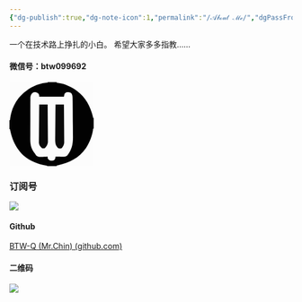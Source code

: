 ```yaml
---
{"dg-publish":true,"dg-note-icon":1,"permalink":"/𝒜𝒷ℴ𝓊𝓉 ℳℯ/","dgPassFrontmatter":true,"noteIcon":1,"created":"2024-08-25T09:39:10.409+08:00","updated":"2024-08-31T11:07:00.076+08:00"}
---
```


一个在技术路上挣扎的小白。
希望大家多多指教……
#### 微信号：btw099692
 <?xml version="1.0" encoding="UTF-8"?><svg version="1.1" xmlns="http://www.w3.org/2000/svg" width="150" height="150"><path d="M0 0 C49.5 0 99 0 150 0 C150 49.5 150 99 150 150 C100.5 150 51 150 0 150 C0 100.5 0 51 0 0 Z " fill="#020202" transform="translate(0,0)"/><path d="M0 0 C3.375 1.0625 3.375 1.0625 5.3125 2.9375 C6.375 5.0625 6.375 5.0625 6.375 8.0625 C20.895 8.0625 35.415 8.0625 50.375 8.0625 C50.705 6.4125 51.035 4.7625 51.375 3.0625 C53 1.1875 53 1.1875 55.375 0.0625 C61.38235395 0.16789217 61.38235395 0.16789217 64.05963135 2.58074951 C65.97462517 6.19383307 65.84207396 9.71277622 65.85839844 13.70800781 C65.87329315 14.58021973 65.88818787 15.45243164 65.90353394 16.35107422 C65.94736646 19.23933041 65.96780911 22.12709064 65.984375 25.015625 C66.00164644 27.03424074 66.01891941 29.05285646 66.03619385 31.07147217 C66.06772441 35.31166873 66.08524702 39.55169489 66.09570312 43.79199219 C66.11206078 49.18557609 66.18392207 54.57685033 66.26961899 59.96971512 C66.32596204 64.146364 66.34113966 68.32247704 66.34571075 72.49947357 C66.35470497 74.4847944 66.37849809 76.47011237 66.4182663 78.45505524 C66.67281996 92.15046451 64.77895759 101.97675661 56.375 113.0625 C53.27414429 115.12973714 52.64568319 115.30747423 49.14453125 115.2578125 C47.94086914 115.24814453 47.94086914 115.24814453 46.71289062 115.23828125 C45.46282227 115.21314453 45.46282227 115.21314453 44.1875 115.1875 C42.9200293 115.17396484 42.9200293 115.17396484 41.62695312 115.16015625 C39.54284757 115.13660703 37.45888783 115.10073647 35.375 115.0625 C35.271875 115.84625 35.16875 116.63 35.0625 117.4375 C34.375 120.0625 34.375 120.0625 31.375 122.0625 C27.64204845 122.53904701 26.03083081 122.56300246 23 120.25 C21.375 118.0625 21.375 118.0625 21.375 115.0625 C19.51294922 115.16691406 19.51294922 115.16691406 17.61328125 115.2734375 C15.97140842 115.32973028 14.32947689 115.38432881 12.6875 115.4375 C11.87087891 115.48777344 11.05425781 115.53804688 10.21289062 115.58984375 C5.95662403 115.69323484 4.04296765 115.63673511 0.73046875 112.7890625 C-0.07776485 111.56176524 -0.85981473 110.31708823 -1.625 109.0625 C-2.19625107 108.32119339 -2.76750214 107.57988678 -3.35606384 106.81611633 C-10.19553166 97.02405064 -9.61499577 87.48937044 -9.484375 75.94140625 C-9.48401067 73.90787159 -9.4860249 71.87433526 -9.49029541 69.84080505 C-9.49158353 65.60186836 -9.46880479 61.36397701 -9.42773438 57.12524414 C-9.37643377 51.69545318 -9.37892123 46.26728925 -9.39834213 40.83734226 C-9.40863581 36.64820723 -9.39422687 32.45944616 -9.37195587 28.27036858 C-9.36360338 26.26772663 -9.36209617 24.26504383 -9.36760712 22.26239204 C-9.37089041 19.46910439 -9.34176785 16.67799998 -9.30371094 13.88500977 C-9.31417953 12.64985123 -9.31417953 12.64985123 -9.32485962 11.38973999 C-9.23069428 7.15723983 -8.95617909 5.49830779 -6.30914307 2.01499939 C-3.625 0.0625 -3.625 0.0625 0 0 Z " fill="#FBFBFB" transform="translate(46.625,17.9375)"/><path d="M0 0 C22.44 0 44.88 0 68 0 C68 0.33 68 0.66 68 1 C66.824375 1.061875 65.64875 1.12375 64.4375 1.1875 C45.14189502 3.45224237 28.15885146 14.16518018 16 29 C7.31338645 40.56100796 2.23711344 53.64297297 1 68 C0.67 68 0.34 68 0 68 C0 45.56 0 23.12 0 0 Z " fill="#FCFCFC" transform="translate(0,0)"/><path d="M0 0 C0.33 0 0.66 0 1 0 C1.15855469 0.78761719 1.31710938 1.57523437 1.48046875 2.38671875 C4.36484342 15.85244582 8.78116333 26.89390734 17 38 C17.47050781 38.65613281 17.94101562 39.31226563 18.42578125 39.98828125 C29.09323221 53.67660328 47.39468957 62.16857844 64.1875 64.6875 C65.115625 64.790625 66.04375 64.89375 67 65 C67 65.33 67 65.66 67 66 C44.89 66 22.78 66 0 66 C0 44.22 0 22.44 0 0 Z " fill="#FCFCFC" transform="translate(0,84)"/><path d="M0 0 C21.78 0 43.56 0 66 0 C66 21.12 66 42.24 66 64 C65.67 64 65.34 64 65 64 C64.70609375 62.65421875 64.70609375 62.65421875 64.40625 61.28125 C59.42527333 40.49855422 49.38223805 23.72740251 31 12 C27.08354749 9.78424026 23.11435949 7.81947424 19 6 C18.29230469 5.68289062 17.58460937 5.36578125 16.85546875 5.0390625 C11.42917507 2.80665655 5.77539563 1.90240557 0 1 C0 0.67 0 0.34 0 0 Z " fill="#FCFCFC" transform="translate(84,0)"/><path d="M0 0 C0.33 0 0.66 0 1 0 C1 22.11 1 44.22 1 67 C-20.78 67 -42.56 67 -65 67 C-65 66.67 -65 66.34 -65 66 C-64.21238281 65.84144531 -63.42476563 65.68289062 -62.61328125 65.51953125 C-42.30296098 61.16903661 -24.97385449 52.42863861 -12.91796875 35.0546875 C-6.04843565 24.11380179 -1.4318845 12.8869605 0 0 Z " fill="#FCFCFC" transform="translate(149,83)"/><path d="M0 0 C4.95 0 9.9 0 15 0 C15.09046692 9.28399411 15.1638113 18.56769417 15.20724869 27.8520298 C15.22809934 32.16340166 15.25637042 36.47445562 15.30175781 40.78564453 C15.34530627 44.9483387 15.36915608 49.11072761 15.37950897 53.27363205 C15.38688426 54.8596413 15.4012867 56.44563436 15.42292023 58.03151321 C15.4520753 60.25786329 15.45595117 62.48296155 15.45410156 64.70947266 C15.46298401 65.97522125 15.47186646 67.24096985 15.48101807 68.54507446 C14.9083664 72.65816089 13.6375269 74.82411466 11 78 C8.0625 78.8125 8.0625 78.8125 5 78 C0.32706889 73.54401568 -0.35152414 70.09561254 -0.56762695 63.68774414 C-0.58535201 60.71894446 -0.53980144 57.75344222 -0.48828125 54.78515625 C-0.47894505 53.20333477 -0.47183275 51.62149875 -0.46684265 50.03965759 C-0.44783593 45.89484086 -0.39879154 41.75091305 -0.34332275 37.60644531 C-0.29199242 33.36991396 -0.26929935 29.13323767 -0.24414062 24.89648438 C-0.19066475 16.59720469 -0.10278248 8.29881565 0 0 Z " fill="#090909" transform="translate(82,40)"/><path d="M0 0 C4.95 0 9.9 0 15 0 C15.09047132 9.15361009 15.16381379 18.30692185 15.20724869 27.46087837 C15.22809828 31.71171849 15.25636734 35.9622361 15.30175781 40.21289062 C15.34531017 44.31723055 15.36915688 48.42126083 15.37950897 52.52581406 C15.38688357 54.08949532 15.40128466 55.65316017 15.42292023 57.21670914 C15.45208062 59.41193126 15.45595097 61.60588401 15.45410156 63.80126953 C15.46742523 65.67324509 15.46742523 65.67324509 15.48101807 67.58303833 C14.87116455 71.91519598 13.09897304 74.90102696 10 78 C7.75 78.4375 7.75 78.4375 5 78 C1.68424968 74.76563744 0.19845669 73.1403365 -0.60127258 68.54507446 C-0.59016953 67.27932587 -0.57906647 66.01357727 -0.56762695 64.70947266 C-0.56835709 64.00633942 -0.56908722 63.30320618 -0.56983948 62.57876587 C-0.56637802 60.27305791 -0.52759139 57.96941391 -0.48828125 55.6640625 C-0.47894784 54.05839135 -0.47183422 52.4527059 -0.46684265 50.84701538 C-0.44781399 46.63478818 -0.39875017 42.42343237 -0.34332275 38.21154785 C-0.29204021 33.90807888 -0.26930949 29.60446816 -0.24414062 25.30078125 C-0.19062594 16.86674437 -0.1027252 8.43358121 0 0 Z " fill="#090909" transform="translate(53,40)"/></svg>

### 订阅号
![](https://cdn.jsdelivr.net/gh/BTW-Q/blog_img/image/202408311106894.jpg)
  
#### Github
  [BTW-Q (Mr.Chin) (github.com)](https://github.com/BTW-Q)
  
#### 二维码
![](https://cdn.jsdelivr.net/gh/BTW-Q/blog_img/image/202408261834193.jpg)